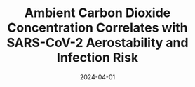 ---
title: "Ambient Carbon Dioxide Concentration Correlates with SARS-CoV-2 Aerostability and Infection Risk"
collection: publications
permalink: /publication/2024-04-01-Ambient-Carbon-Dioxide-Concentration-Correlates-with-SARS-CoV-2-Aerostability-and-Infection-Risk
date: 2024-04-01
venue: 'Nat. Comm.'
citation: 'A. Haddrell, H. Oswin, M. Otero-Fernandez,  <b>JFR</b>, T. Cogan, R. Alexander, J. F. S. Mann, D. Hill, A. Finn, A. D. Davidson, and J. P. Reid, &quot;Ambient Carbon Dioxide Concentration Correlates with SARS-CoV-2 Aerostability and Infection Risk&quot;, Nat. Comm. (2024).'
paperurl: 'https://www.nature.com/articles/s41467-024-47777-5'
---